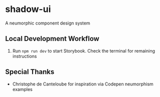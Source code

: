 # shadow-ui
A neumorphic component design system

## Local Development Workflow

1. Run `npm run dev` to start Storybook. Check the terminal for remaining instructions

## Special Thanks

- Christophe de Canteloube for inspiration via Codepen neumorphism examples